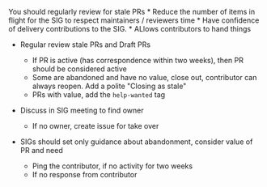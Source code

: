 
You should regularly review for stale PRs
	* Reduce the number of items in flight for the SIG to respect maintainers / reviewers time
	* Have confidence of delivery contributions to the SIG. 
	* ALlows contributors to hand things 

* Regular review stale PRs and Draft PRs
	* If PR is active (has correspondence within two weeks), then PR should be considered active
	* Some are abandoned and have no value, close out, contributor can always reopen. Add a polite "Closing as stale"
	* PRs with value, add the `help-wanted` tag
	
* Discuss in SIG meeting to find owner
	* If no owner, create issue for take over
	
* SIGs should set only guidance about abandonment, consider value of PR and need 
	* Ping the contributor, if no activity for two weeks
	* If no response from contributor 
	
